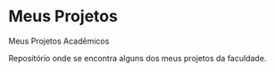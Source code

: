 # Meus Projetos

 Meus Projetos Acadêmicos

 Repositório onde se encontra alguns dos meus projetos da faculdade.
